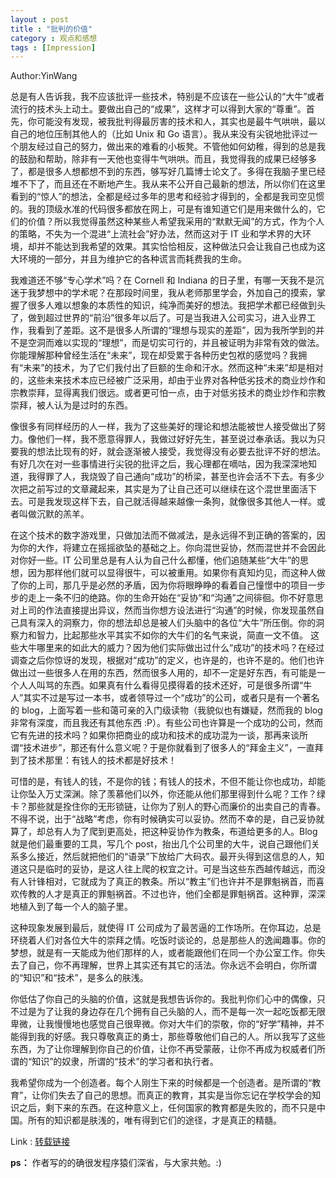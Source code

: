 ```yaml
---
layout : post
title : "批判的价值"
category : 观点和感想
tags : [Impression]
---
```

Author:YinWang

总是有人告诉我，我不应该批评一些技术，特别是不应该在一些公认的“大牛”或者流行的技术头上动土。要做出自己的“成果”，这样才可以得到大家的“尊重”。首先，你可能没有发现，被我批判得最厉害的技术和人，其实也是最牛气哄哄，最以自己的地位压制其他人的（比如 Unix 和 Go 语言）。我从来没有尖锐地批评过一个朋友经过自己的努力，做出来的难看的小板凳。不管他如何幼稚，得到的总是我的鼓励和帮助，除非有一天他也变得牛气哄哄。而且，我觉得我的成果已经够多了，都是很多人想都想不到的东西，够写好几篇博士论文了。多得在我脑子里已经堆不下了，而且还在不断地产生。<!--more-->我从来不公开自己最新的想法，所以你们在这里看到的“惊人”的想法，全都是经过多年的思考和经验才得到的，全都是我司空见惯的。我的顶级水准的代码很多都放在网上，可是有谁知道它们是用来做什么的，它们的价值？所以我觉得虽然这种某些人希望我采用的“默默无闻”的方式，作为个人的策略，不失为一个混进“上流社会”好办法，然而这对于 IT 业和学术界的大环境，却并不能达到我希望的效果。其实恰恰相反，这种做法只会让我自己也成为这大环境的一部分，并且为维护它的各种谎言而耗费我的生命。

我难道还不够“专心学术”吗？在 Cornell 和 Indiana 的日子里，有哪一天我不是沉迷于我梦想中的学术呢？在那段时间里，我从老师那里学会，外加自己的摸索，掌握了很多人难以想象的本质性的知识，纯净而美好的想法。我把学术都已经做到头了，做到超过世界的“前沿”很多年以后了。可是当我进入公司实习，进入业界工作，我看到了差距。这不是很多人所谓的“理想与现实的差距”，因为我所学到的并不是空洞而难以实现的“理想”，而是切实可行的，并且被证明为非常有效的做法。你能理解那种曾经生活在“未来”，现在却受累于各种历史包袱的感觉吗？我拥有“未来”的技术，为了它们我付出了巨额的生命和汗水。然而这种“未来”却是相对的，这些未来技术本应已经被广泛采用，却由于业界对各种低劣技术的商业炒作和宗教崇拜，显得离我们很远。或者更可怕一点，由于对低劣技术的商业炒作和宗教崇拜，被人认为是过时的东西。


像很多有同样经历的人一样，我为了这些美好的理论和想法能被世人接受做出了努力。像他们一样，我不愿意得罪人，我做过好好先生，甚至说过奉承话。我以为只要我的想法比现有的好，就会逐渐被人接受，我觉得没有必要去批评不好的想法。有好几次在对一些事情进行尖锐的批评之后，我心理都在嘀咕，因为我深深地知道，我得罪了人，我烧毁了自己通向“成功”的桥梁，甚至也许会活不下去。有多少次把之前写过的文章藏起来，其实是为了让自己还可以继续在这个混世里面活下去。可是我发现这样下去，自己就活得越来越像一条狗，就像很多其他人一样。或者叫做沉默的羔羊。


在这个技术的数字游戏里，只做加法而不做减法，是永远得不到正确的答案的，因为你的大作，将建立在摇摇欲坠的基础之上。你向混世妥协，然而混世并不会因此对你好一些。IT 公司里总是有人认为自己什么都懂，他们追随某些“大牛”的思想，因为那样他们就可以显得很牛，可以被重用。如果你有真知灼见，而这种人做了你的上司，那几乎是必然的矛盾，因为你将眼睁睁的看着自己憧憬中的项目一步步的走上一条不归的绝路。你的生命开始在“妥协”和“沟通”之间徘徊。你不好意思对上司的作法直接提出异议，然而当你想方设法进行“沟通”的时候，你发现虽然自己具有深入的洞察力，你的想法却总是被人们头脑中的各位“大牛”所压倒。你的洞察力和智力，比起那些水平其实不如你的大牛们的名气来说，简直一文不值。
这些大牛哪里来的如此大的威力？因为他们实际做出过什么“成功”的技术吗？在经过调查之后你惊讶的发现，根据对“成功”的定义，也许是的，也许不是的。他们也许做出过一些很多人在用的东西，然而很多人用的，却不一定是好东西，有可能是一个人人叫骂的东西。如果真有什么看得见摸得着的技术还好，可是很多所谓“牛人”其实不过是写过一本书，或者领导过一个“成功”的公司，或者只是有一个著名的 blog，上面写着一些和蔼可亲的入门级读物（我貌似也有嫌疑，然而我的 blog 非常有深度，而且我还有其他东西 :P）。有些公司也许算是一个成功的公司，然而它有先进的技术吗？如果你把商业的成功和技术的成功混为一谈，那再来谈所谓“技术进步”，那还有什么意义呢？于是你就看到了很多人的“拜金主义”，一直拜到了技术那里：有钱人的技术都是好技术！


可惜的是，有钱人的钱，不是你的钱；有钱人的技术，不但不能让你也成功，却能让你坠入万丈深渊。除了羡慕他们以外，你还能从他们那里得到什么呢？工作？绿卡？那些就是拴住你的无形锁链，让你为了别人的野心而廉价的出卖自己的青春。不得不说，出于“战略”考虑，你有时候确实可以妥协。然而不幸的是，自己妥协就算了，却总有人为了爬到更高处，把这种妥协作为教条，布道给更多的人。Blog 就是他们最重要的工具，写几个 post，抬出几个公司里的大牛，说自己跟他们关系多么接近，然后就把他们的“语录”下放给广大码农。最开头得到这信息的人，知道这只是临时的妥协，是这人往上爬的权宜之计。可是当这些东西越传越远，而没有人针锋相对，它就成为了真正的教条。所以“教主”们也许并不是罪魁祸首，而喜欢传教的人才是真正的罪魁祸首。不过也许，他们全都是罪魁祸首。这种罪，深深地植入到了每一个人的脑子里。


这种现象发展到最后，就使得 IT 公司成为了最苦逼的工作场所。在你耳边，总是环绕着人们对各位大牛的崇拜之情。吃饭时谈论的，总是那些人的逸闻趣事。你的梦想，就是有一天能成为他们那样的人，或者能跟他们在同一个办公室工作。你失去了自己，你不再理解，世界上其实还有其它的活法。你永远不会明白，你所谓的“知识”和“技术”，是多么的肤浅。


你低估了你自己的头脑的价值，这就是我想告诉你的。我批判你们心中的偶像，只不过是为了让我的身边存在几个拥有自己头脑的人，而不是每一次一起吃饭都无限卑微，让我慢慢地也感觉自己很卑微。你对大牛们的崇敬，你的“好学”精神，并不能得到我的好感。我只尊敬真正的勇士，那些尊敬他们自己的人。所以我写了这些东西，为了让你理解到你自己的价值，让你不再受蒙蔽，让你不再成为权威者们所谓的“知识”的奴隶，所谓的“技术”的学习者和执行者。


我希望你成为一个创造者。每个人刚生下来的时候都是一个创造者。是所谓的“教育”，让你们失去了自己的思想。而真正的教育，其实是当你忘记在学校学会的知识之后，剩下来的东西。在这种意义上，任何国家的教育都是失败的，而不只是中国。所有的知识都是肤浅的，唯有得到它们的途径，才是真正的精髓。

Link : [转载链接](http://www.yinwang.org/blog-cn/2014/05/04/value-of-criticism/)

**ps：** 作者写的的确很发程序猿们深省，与大家共勉。:)
